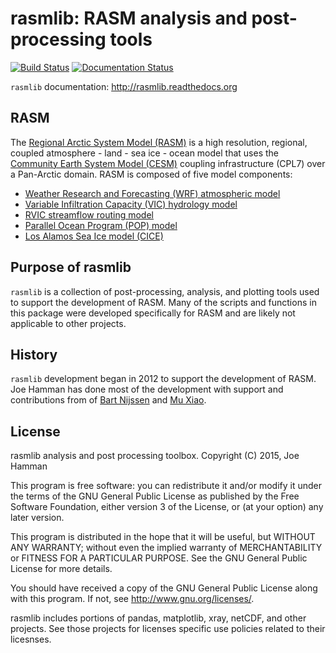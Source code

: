 rasmlib:  RASM analysis and post-processing tools
=========

[![Build Status](https://travis-ci.org/jhamman/rasmlib.svg)](https://travis-ci.org/jhamman/rasmlib) [![Documentation Status](https://readthedocs.org/projects/rasmlib/badge/?version=latest)](https://readthedocs.org/projects/rasmlib/?badge=latest)

`rasmlib` documentation: http://rasmlib.readthedocs.org

## RASM
The [Regional Arctic System Model (RASM)](http://www.oc.nps.edu/NAME/RASM.htm) is a high resolution, regional, coupled atmosphere - land - sea ice - ocean model that uses the [Community Earth System Model (CESM)](http://www2.cesm.ucar.edu/) coupling infrastructure (CPL7) over a Pan-Arctic domain. RASM is composed of five model components:

  - [Weather Research and Forecasting (WRF) atmospheric model](http://www.wrf-model.org/index.php)
  - [Variable Infiltration Capacity (VIC) hydrology model](http://www.hydro.washington.edu/Lettenmaier/Models/VIC/index.shtml)
  - [RVIC streamflow routing model](https://github.com/jhamman/RVIC)
  - [Parallel Ocean Program (POP) model](http://www.cesm.ucar.edu/models/cesm1.0/pop2/)
  - [Los Alamos Sea Ice model (CICE)](http://oceans11.lanl.gov/trac/CICE)

## Purpose of rasmlib
`rasmlib` is a collection of post-processing, analysis, and plotting tools used to support the development of RASM.  Many of the scripts and functions in this package were developed specifically for RASM and are likely not applicable to other projects.

## History
`rasmlib` development began in 2012 to support the development of RASM.  Joe Hamman has done most of the development with support and contributions from of [Bart Nijssen](@bartnijssen) and [Mu Xiao](@muxiao).

## License
rasmlib analysis and post processing toolbox. Copyright (C) 2015, Joe Hamman

This program is free software: you can redistribute it and/or modify it under the terms of the GNU General Public License as published by the Free Software Foundation, either version 3 of the License, or (at your option) any later version.

This program is distributed in the hope that it will be useful, but WITHOUT ANY WARRANTY; without even the implied warranty of MERCHANTABILITY or FITNESS FOR A PARTICULAR PURPOSE.  See the GNU General Public License for more details.

You should have received a copy of the GNU General Public License along with this program.  If not, see <http://www.gnu.org/licenses/>.

rasmlib includes portions of pandas, matplotlib, xray, netCDF, and other projects. See those projects for licenses specific use policies related to their licesnses.
